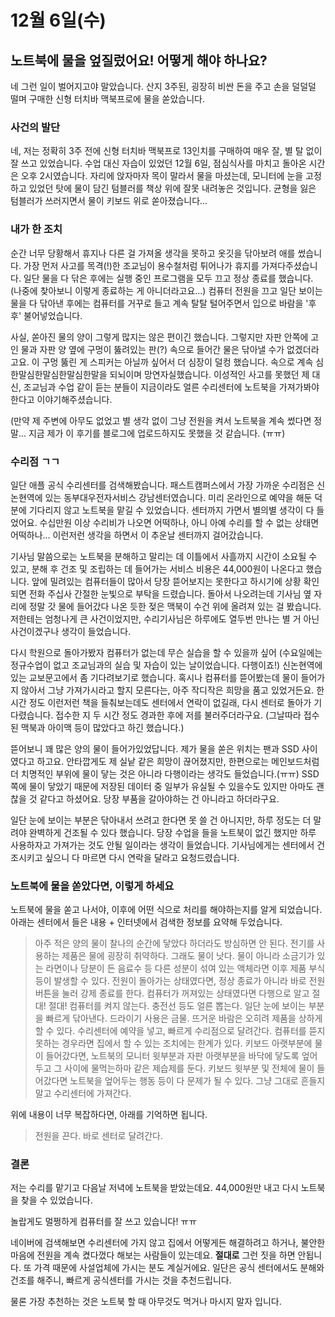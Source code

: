 # 12월 6일(수)

## 노트북에 물을 엎질렀어요! 어떻게 해야 하나요?

네 그런 일이 벌어지고야 말았습니다. 산지 3주된, 굉장히 비싼 돈을 주고 손을 덜덜덜 떨며 구매한 신형 터치바 맥북프로에 물을 쏟았습니다.

### 사건의 발단

네, 저는 정확히 3주 전에 신형 터치바 맥북프로 13인치를 구매하여 매우 잘, 별 탈 없이 잘 쓰고 있었습니다. 수업 대신 자습이 있었던 12월 6일, 점심식사를 마치고 돌아온 시간은 오후 2시였습니다. 자리에 앉자마자 목이 말라서 물을 마셨는데, 모니터에 눈을 고정하고 있었던 탓에 물이 담긴 텀블러를 책상 위에 잘못 내려놓은 것입니다. 균형을 잃은 텀블러가 쓰러지면서 물이 키보드 위로 쏟아졌습니다...

### 내가 한 조치

순간 너무 당황해서 휴지나 다른 걸 가져올 생각을 못하고 옷깃을 닦아보려 애를 썼습니다. 가장 먼저 사고를 목격(!)한 조교님이 용수철처럼 튀어나가 휴지를 가져다주셨습니다. 일단 물을 다 닦은 후에는 실행 중인 프로그램을 모두 끄고 정상 종료를 했습니다. (나중에 찾아보니 이렇게 종료하는 게 아니더라고요...) 컴퓨터 전원을 끄고 일단 보이는 물을 다 닦아낸 후에는 컴퓨터를 거꾸로 들고 계속 탈탈 털어주면서 입으로 바람을 '후후' 불어넣었습니다.

사실, 쏟아진 물의 양이 그렇게 많지는 않은 편이긴 했습니다. 그렇지만 자판 안쪽에 고인 물과 자판 양 옆에 구멍이 뚫려있는 판(?) 속으로 들어간 물은 닦아낼 수가 없겠더라고요. 이 구멍 뚫린 게 스피커는 아닐까 싶어서 더 심장이 덜컹 했습니다. 속으로 계속 심한말심한말심한말심한말을 되뇌이며 망연자실했습니다. 이성적인 사고를 못했던 제 대신, 조교님과 수업 같이 듣는 분들이 지금이라도 얼른 수리센터에 노트북을 가져가봐야 한다고 이야기해주셨습니다.

(만약 제 주변에 아무도 없었고 별 생각 없이 그냥 전원을 켜서 노트북을 계속 썼다면 정말... 지금 제가 이 후기를 블로그에 업로드하지도 못했을 것 같습니다. (ㅠㅠ)

### 수리점 ㄱㄱ

일단 애플 공식 수리센터를 검색해봤습니다. 패스트캠퍼스에서 가장 가까운 수리점은 신논현역에 있는 동부대우전자서비스 강남센터였습니다. 미리 온라인으로 예약을 해둔 덕분에 기다리지 않고 노트북을 맡길 수 있었습니다. 센터까지 가면서 별의별 생각이 다 들었어요. 수십만원 이상 수리비가 나오면 어떡하나, 아니 아예 수리를 할 수 없는 상태면 어떡하나... 이런저런 생각을 하면서 이 추운날 센터까지 걸어갔습니다.

기사님 말씀으로는 노트북을 분해하고 말리는 데 이틀에서 사흘까지 시간이 소요될 수 있고, 분해 후 건조 및 조립하는 데 들어가는 서비스 비용은 44,000원이 나온다고 했습니다. 앞에 밀려있는 컴퓨터들이 많아서 당장 뜯어보지는 못한다고 하시기에 상황 확인되면 전화 주십사 간절한 눈빛으로 부탁을 드렸습니다. 돌아서 나오려는데 기사님 옆 자리에 정말 갓 물에 들어갔다 나온 듯한 젖은 맥북이 수건 위에 올려져 있는 걸 봤습니다. 저한테는 엄청나게 큰 사건이었지만, 수리기사님은 하루에도 열두번 만나는 별 거 아닌 사건이겠구나 생각이 들었습니다.

다시 학원으로 돌아가봤자 컴퓨터가 없는데 무슨 실습을 할 수 있을까 싶어 (수요일에는 정규수업이 없고 조교님과의 실습 및 자습이 있는 날이었습니다. 다행이죠!) 신논현역에 있는 교보문고에서 좀 기다려보기로 했습니다. 혹시나 컴퓨터를 뜯어봤는데 물이 들어가지 않아서 그냥 가져가시라고 할지 모른다는, 아주 작디작은 희망을 품고 있었거든요. 한 시간 정도 이런저런 책을 들춰보는데도 센터에서 연락이 없길래, 다시 센터로 돌아가 기다렸습니다. 접수한 지 두 시간 정도 경과한 후에 저를 불러주더라구요. (그날따라 접수된 맥북과 아이맥 등이 많았다고 하긴 했습니다.)

뜯어보니 꽤 많은 양의 물이 들어가있었답니다. 제가 물을 쏟은 위치는 팬과 SSD 사이였다고 하고요. 안타깝게도 제 실낱 같은 희망이 끊어졌지만, 한편으로는 메인보드처럼 더 치명적인 부위에 물이 닿는 것은 아니라 다행이라는 생각도 들었습니다.(ㅠㅠ) SSD 쪽에 물이 닿았기 때문에 저장된 데이터 중 일부가 유실될 수 있을수도 있지만 아마도 괜찮을 것 같다고 하셨어요. 당장 부품을 갈아야하는 건 아니라고 하더라구요.

일단 눈에 보이는 부분은 닦아내서 쓰려고 한다면 못 쓸 건 아니지만, 하루 정도는 더 말려야 완벽하게 건조될 수 있다 했습니다. 당장 수업을 들을 노트북이 없긴 했지만 하루 사용하자고 가져가는 것도 안될 일이라는 생각이 들었습니다. 기사님에게는 센터에서 건조시키고 싶으니 다 마르면 다시 연락을 달라고 요청드렸습니다.

### 노트북에 물을 쏟았다면, 이렇게 하세요

노트북에 물을 쏟고 나서야, 이후에 어떤 식으로 처리를 해야하는지를 알게 되었습니다. 아래는 센터에서 들은 내용 + 인터넷에서 검색한 정보를 요약해 두었습니다. 

> 아주 적은 양의 물이 찰나의 순간에 닿았다 하더라도 방심하면 안 된다. 전기를 사용하는 제품은 물에 굉장히 취약하다.
> 그래도 물이 낫다. 물이 아니라 소금기가 있는 라면이나 당분이 든 음료수 등 다른 성분이 섞여 있는 액체라면 이후 제품 부식 등이 발생할 수 있다.
> 전원이 돌아가는 상태였다면, 정상 종료가 아니라 바로 전원버튼을 눌러 강제 종료를 한다.
> 컴퓨터가 꺼져있는 상태였다면 다행으로 알고 절대! 절대! 컴퓨터를 켜지 않는다.
> 충전선 등도 얼른 뽑는다.
> 일단 눈에 보이는 부분을 빠르게 닦아낸다.
> 드라이기 사용은 금물. 뜨거운 바람은 오히려 제품을 상하게 할 수 있다.
> 수리센터에 예약을 넣고, 빠르게 수리점으로 달려간다. 컴퓨터를 뜯지 못하는 경우라면 집에서 할 수 있는 조치에는 한계가 있다.
> 키보드 아랫부분에 물이 들어갔다면, 노트북의 모니터 윗부분과 자판 아랫부분을 바닥에 닿도록 엎어두고 그 사이에 물먹는하마 같은 제습제를 둔다.
> 키보드 윗부분 및 전체에 물이 들어갔다면 노트북을 엎어두는 행동 등이 다 문제가 될 수 있다. 그냥 그대로 흔들지 말고 수리센터에 가져간다.

위에 내용이 너무 복잡하다면, 아래를 기억하면 됩니다.

> 전원을 끈다.
> 바로 센터로 달려간다.

### 결론

저는 수리를 맡기고 다음날 저녁에 노트북을 받았는데요. 44,000원만 내고 다시 노트북을 찾을 수 있었습니다.

놀랍게도 멀쩡하게 컴퓨터를 잘 쓰고 있습니다! ㅠㅠ

네이버에 검색해보면 수리센터에 가지 않고 집에서 어떻게든 해결하려고 하거나, 불안한 마음에 전원을 계속 켰다껐다 해보는 사람들이 있는데요. **절대로** 그런 짓을 하면 안됩니다. 또 가격 때문에 사설업체에 가시는 분도 계실거에요. 일단은 공식 센터에서도 분해와 건조를 해주니, 빠르게 공식센터를 가시는 것을 추천드립니다.

물론 가장 추천하는 것은 노트북 할 때 아무것도 먹거나 마시지 말자 입니다.
